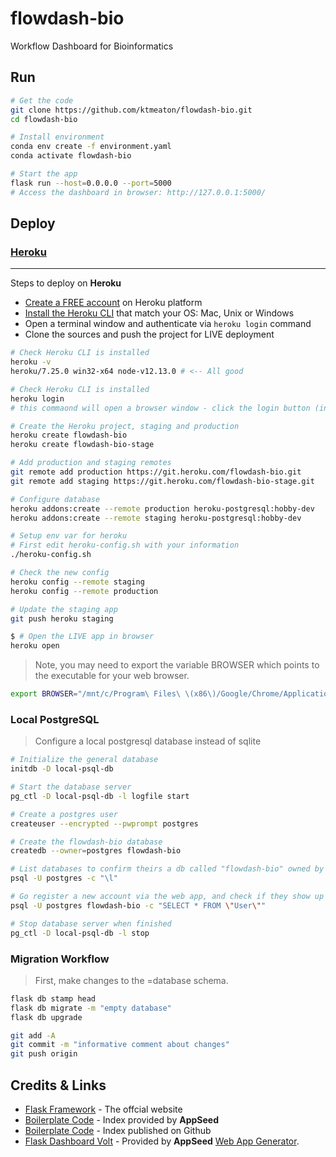 # flowdash-bio

Workflow Dashboard for Bioinformatics

## Run

```bash
# Get the code
git clone https://github.com/ktmeaton/flowdash-bio.git
cd flowdash-bio

# Install environment
conda env create -f environment.yaml
conda activate flowdash-bio

# Start the app
flask run --host=0.0.0.0 --port=5000
# Access the dashboard in browser: http://127.0.0.1:5000/

```

## Deploy

### [Heroku](https://www.heroku.com/)

---

Steps to deploy on **Heroku**

- [Create a FREE account](https://signup.heroku.com/) on Heroku platform
- [Install the Heroku CLI](https://devcenter.heroku.com/articles/getting-started-with-python#set-up) that match your OS: Mac, Unix or Windows
- Open a terminal window and authenticate via `heroku login` command
- Clone the sources and push the project for LIVE deployment

```bash
# Check Heroku CLI is installed
heroku -v
heroku/7.25.0 win32-x64 node-v12.13.0 # <-- All good

# Check Heroku CLI is installed
heroku login
# this commaond will open a browser window - click the login button (in browser)

# Create the Heroku project, staging and production
heroku create flowdash-bio
heroku create flowdash-bio-stage

# Add production and staging remotes
git remote add production https://git.heroku.com/flowdash-bio.git
git remote add staging https://git.heroku.com/flowdash-bio-stage.git

# Configure database
heroku addons:create --remote production heroku-postgresql:hobby-dev
heroku addons:create --remote staging heroku-postgresql:hobby-dev

# Setup env var for heroku
# First edit heroku-config.sh with your information
./heroku-config.sh

# Check the new config
heroku config --remote staging
heroku config --remote production

# Update the staging app
git push heroku staging

$ # Open the LIVE app in browser
heroku open
```

> Note, you may need to export the variable BROWSER which points to the executable for your web browser.

```bash
export BROWSER="/mnt/c/Program\ Files\ \(x86\)/Google/Chrome/Application/chrome.exe"
```

### Local PostgreSQL

> Configure a local postgresql database instead of sqlite

```bash
# Initialize the general database
initdb -D local-psql-db

# Start the database server
pg_ctl -D local-psql-db -l logfile start

# Create a postgres user
createuser --encrypted --pwprompt postgres

# Create the flowdash-bio database
createdb --owner=postgres flowdash-bio

# List databases to confirm theirs a db called "flowdash-bio" owned by postgres
psql -U postgres -c "\l"

# Go register a new account via the web app, and check if they show up in the database
psql -U postgres flowdash-bio -c "SELECT * FROM \"User\""

# Stop database server when finished
pg_ctl -D local-psql-db -l stop
```

### Migration Workflow

> First, make changes to the =database schema.

```bash
flask db stamp head
flask db migrate -m "empty database"
flask db upgrade

git add -A
git commit -m "informative comment about changes"
git push origin
```

## Credits & Links

- [Flask Framework](https://www.palletsprojects.com/p/flask/) - The offcial website
- [Boilerplate Code](https://appseed.us/boilerplate-code) - Index provided by **AppSeed**
- [Boilerplate Code](https://github.com/app-generator/boilerplate-code) - Index published on Github
- [Flask Dashboard Volt](https://appseed.us/admin-dashboards/flask-dashboard-volt) - Provided by **AppSeed** [Web App Generator](https://appseed.us/app-generator).
